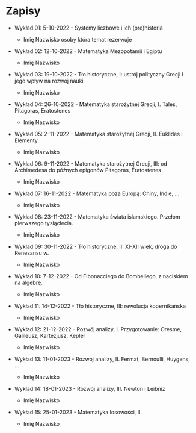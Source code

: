# Zapisy

- Wykład 01: 5-10-2022 -  	Systemy liczbowe i ich (pre)historia
  - Imię Nazwisko osoby która temat rezerwuje
- Wykład 02: 12-10-2022 - Matematyka Mezopotamii i Egiptu
  - Imię Nazwisko
- Wykład 03: 19-10-2022 - Tło historyczne, I: ustrój polityczny Grecji i jego wpływ na rozwój nauki
  - Imię Nazwisko
- Wykład 04: 26-10-2022 - Matematyka starożytnej Grecji, I. Tales, Pitagoras, Eratostenes
  - Imię Nazwisko
- Wykład 05: 2-11-2022 - Matematyka starożytnej Grecji, II. Euklides i Elementy
  - Imię Nazwisko
- Wykład 06: 9-11-2022 - Matematyka starożytnej Grecji, III: od Archimedesa do późnych epigonów Pitagoras, Eratostenes
  - Imię Nazwisko
- Wykład 07: 16-11-2022 - Matematyka poza Europą: Chiny, Indie, …
  - Imię Nazwisko

- Wykład 08: 23-11-2022 - Matematyka świata islamskiego. Przełom pierwszego tysiąclecia.
  - Imię Nazwisko

- Wykład 09: 30-11-2022 - Tło historyczne, II: XI-XII wiek, droga do Renesansu w.
  - Imię Nazwisko

- Wykład 10: 7-12-2022 - Od Fibonacciego do Bombellego, z naciskiem na algebrę.
  - Imię Nazwisko
  
- Wykład 11: 14-12-2022 - Tło historyczne, III: rewolucja kopernikańska
  - Imię Nazwisko

- Wykład 12: 21-12-2022 - Rozwój analizy, I. Przygotowanie: Oresme, Galileusz, Kartezjusz, Kepler
  - Imię Nazwisko

- Wykład 13: 11-01-2023 - Rozwój analizy, II. Fermat, Bernoulli, Huygens, …
  - Imię Nazwisko
 
- Wykład 14: 18-01-2023 - Rozwój analizy, III. Newton i Leibniz
  - Imię Nazwisko

- Wykład 15: 25-01-2023 - Matematyka losowości, II.
  - Imię Nazwisko
